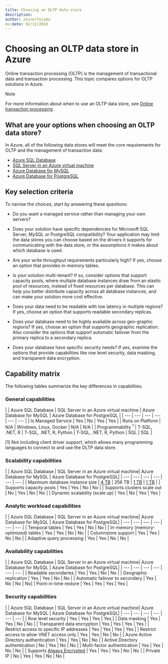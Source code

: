 ```yaml
---
title: Choosing an OLTP data store
description: 
author: zoinerTejada
ms:date: 02/12/2018
---
```


# Choosing an OLTP data store in Azure

Online transaction processing (OLTP) is the management of transactional data and transaction processing. This topic compares options for OLTP solutions in Azure.

> [!NOTE]
> For more information about when to use an OLTP data store, see [Online transaction processing](../scenarios/online-analytical-processing.md).

## What are your options when choosing an OLTP data store?

In Azure, all of the following data stores will meet the core requirements for OLTP and the management of transaction data:

- [Azure SQL Database](/azure/sql-database/)
- [SQL Server in an Azure virtual machine](/azure/virtual-machines/windows/sql/virtual-machines-windows-sql-server-iaas-overview?toc=%2Fazure%2Fvirtual-machines%2Fwindows%2Ftoc.json)
- [Azure Database for MySQL](/azure/mysql/)
- [Azure Database for PostgreSQL](/azure/postgresql/)

## Key selection criteria

To narrow the choices, start by answering these questions:

- Do you want a managed service rather than managing your own servers?

- Does your solution have specific dependencies for Microsoft SQL Server, MySQL or PostgreSQL compatibility? Your application may limit the data stores you can choose based on the drivers it supports for communicating with the data store, or the assumptions it makes about which database is used.

- Are your write throughput requirements particularly high? If yes, choose an option that provides in-memory tables. 

- Is your solution multi-tenant? If so, consider options that support capacity pools, where multiple database instances draw from an elastic pool of resources, instead of fixed resources per database. This can help you better distribute capacity across all database instances, and can make your solution more cost effective.

- Does your data need to be readable with low latency in multiple regions? If yes, choose an option that supports readable secondary replicas.

- Does your database need to be highly available across geo-graphic regions? If yes, choose an option that supports geographic replication. Also consider the options that support automatic failover from the primary replica to a secondary replica.

- Does your database have specific security needs? If yes, examine the options that provide capabilities like row level security, data masking, and transparent data encryption.

## Capability matrix

The following tables summarize the key differences in capabilities.

### General capabilities 
| | Azure SQL Database | SQL Server in an Azure virtual machine | Azure Database for MySQL | Azure Database for PostgreSQL |
| --- | --- | --- | --- | --- | --- |
| Is Managed Service | Yes | No | Yes | Yes |
| Runs on Platform | N/A | Windows, Linux, Docker | N/A | N/A |
| Programmability <sup>1</sup> | T-SQL, .NET, R | T-SQL, .NET, R, Python | T-SQL, .NET, R, Python | SQL | SQL |

[1] Not including client driver support, which allows many programming languages to connect to and use the OLTP data store.

### Scalability capabilities
| | Azure SQL Database | SQL Server in an Azure virtual machine| Azure Database for MySQL | Azure Database for PostgreSQL|
| --- | --- | --- | --- | --- | --- |
| Maximum database instance size | [4 TB](/azure/sql-database/sql-database-resource-limits) | 256 TB | [1 TB](/azure/mysql/concepts-limits) | [1 TB](/azure/postgresql/concepts-limits) |
| Supports capacity pools  | Yes | Yes | No | No |
| Supports clusters scale out  | No | Yes | No | No |
| Dynamic scalability (scale up)  | Yes | No | Yes | Yes |

### Analytic workload capabilities
| | Azure SQL Database | SQL Server in an Azure virtual machine| Azure Database for MySQL | Azure Database for PostgreSQL|
| --- | --- | --- | --- | --- | --- | 
| Temporal tables | Yes | Yes | No | No |
| In-memory (memory-optimized) tables | Yes | Yes | No | No |
| Columnstore support | Yes | Yes | No | No |
| Adaptive query processing | Yes | Yes | No | No |

### Availability capabilities
| | Azure SQL Database | SQL Server in an Azure virtual machine| Azure Database for MySQL | Azure Database for PostgreSQL|
| --- | --- | --- | --- | --- | --- | 
| Readable secondaries | Yes | Yes | No | No | 
| Geographic replication | Yes | Yes | No | No | 
| Automatic failover to secondary | Yes | No | No | No|
| Point-in-time restore | Yes | Yes | Yes | Yes |

### Security capabilities
| | Azure SQL Database | SQL Server in an Azure virtual machine| Azure Database for MySQL | Azure Database for PostgreSQL|
| --- | --- | --- | --- | --- | --- | 
| Row level security | Yes | Yes | Yes | Yes |
| Data masking | Yes | Yes | No | No |
| Transparent data encryption | Yes | Yes | Yes | Yes |
| Restrict access to specific IP addresses | Yes | Yes | Yes | Yes |
| Restrict access to allow VNET access only | Yes | Yes | No | No |
| Azure Active Directory authentication | Yes | Yes | No | No |
| Active Directory authentication | No | Yes | No | No |
| Multi-factor authentication | Yes | Yes | No | No |
| Supports [Always Encrypted](/sql/relational-databases/security/encryption/always-encrypted-database-engine) | Yes | Yes | Yes | No | No |
| Private IP | No | Yes | Yes | No | No |

